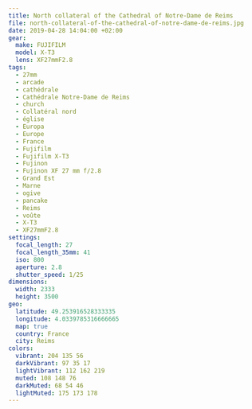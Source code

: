```yaml
---
title: North collateral of the Cathedral of Notre-Dame de Reims
file: north-collateral-of-the-cathedral-of-notre-dame-de-reims.jpg
date: 2019-04-28 14:04:00 +02:00
gear:
  make: FUJIFILM
  model: X-T3
  lens: XF27mmF2.8
tags:
  - 27mm
  - arcade
  - cathédrale
  - Cathédrale Notre-Dame de Reims
  - church
  - Collatéral nord
  - église
  - Europa
  - Europe
  - France
  - Fujifilm
  - Fujifilm X-T3
  - Fujinon
  - Fujinon XF 27 mm f/2.8
  - Grand Est
  - Marne
  - ogive
  - pancake
  - Reims
  - voûte
  - X-T3
  - XF27mmF2.8
settings:
  focal_length: 27
  focal_length_35mm: 41
  iso: 800
  aperture: 2.8
  shutter_speed: 1/25
dimensions:
  width: 2333
  height: 3500
geo:
  latitude: 49.253916528333335
  longitude: 4.0339785316666665
  map: true
  country: France
  city: Reims
colors:
  vibrant: 204 135 56
  darkVibrant: 97 35 17
  lightVibrant: 112 162 219
  muted: 108 148 76
  darkMuted: 68 54 46
  lightMuted: 175 173 178
---
```



